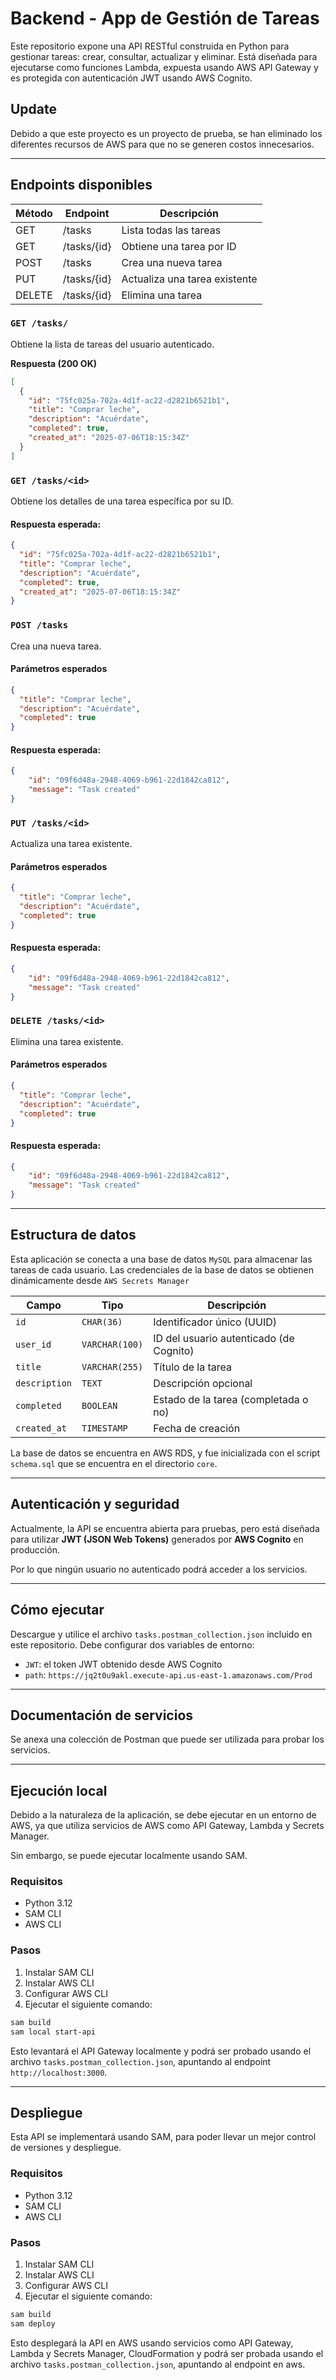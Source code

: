 # Backend - App de Gestión de Tareas

Este repositorio expone una API RESTful construida en Python para gestionar tareas: crear, consultar, actualizar y eliminar. Está diseñada para ejecutarse como funciones Lambda, expuesta usando AWS API Gateway y es protegida con autenticación JWT usando AWS Cognito.

## Update
Debido a que este proyecto es un proyecto de prueba, se han eliminado los diferentes recursos de AWS para que no se generen costos innecesarios.

---

##  Endpoints disponibles

| Método | Endpoint       | Descripción                  |
|--------|----------------|------------------------------|
| GET    | /tasks         | Lista todas las tareas       |
| GET    | /tasks/{id}    | Obtiene una tarea por ID     |
| POST   | /tasks         | Crea una nueva tarea         |
| PUT    | /tasks/{id}    | Actualiza una tarea existente|
| DELETE | /tasks/{id}    | Elimina una tarea            |


### `GET /tasks/`

Obtiene la lista de tareas del usuario autenticado.

**Respuesta (200 OK)**
```json
[
  {
    "id": "75fc025a-702a-4d1f-ac22-d2821b6521b1",
    "title": "Comprar leche",
    "description": "Acuérdate",
    "completed": true,
    "created_at": "2025-07-06T18:15:34Z"
  }
]
```

### `GET /tasks/<id>`

Obtiene los detalles de una tarea específica por su ID.
#### Respuesta esperada:
```json
{
  "id": "75fc025a-702a-4d1f-ac22-d2821b6521b1",
  "title": "Comprar leche",
  "description": "Acuérdate",
  "completed": true,
  "created_at": "2025-07-06T18:15:34Z"
}
```

### `POST /tasks`
Crea una nueva tarea.

#### Parámetros esperados
```json
{
  "title": "Comprar leche",
  "description": "Acuérdate",
  "completed": true
}

```

#### Respuesta esperada:
```json
{
    "id": "09f6d48a-2948-4069-b961-22d1842ca812",
    "message": "Task created"
}
```

### `PUT /tasks/<id>`
Actualiza una tarea existente.

#### Parámetros esperados
```json
{
  "title": "Comprar leche",
  "description": "Acuérdate",
  "completed": true
}

```

#### Respuesta esperada:
```json
{
    "id": "09f6d48a-2948-4069-b961-22d1842ca812",
    "message": "Task created"
}
```

### `DELETE /tasks/<id>`
Elimina una tarea existente.

#### Parámetros esperados
```json
{
  "title": "Comprar leche",
  "description": "Acuérdate",
  "completed": true
}

```

#### Respuesta esperada:
```json
{
    "id": "09f6d48a-2948-4069-b961-22d1842ca812",
    "message": "Task created"
}
```


---
## Estructura de datos

Esta aplicación se conecta a una base de datos `MySQL` para almacenar las tareas de cada usuario.
Las credenciales de la base de datos se obtienen dinámicamente desde `AWS Secrets Manager`

| Campo         | Tipo           | Descripción                             |
| ------------- | -------------- | --------------------------------------- |
| `id`          | `CHAR(36)`     | Identificador único (UUID)              |
| `user_id`     | `VARCHAR(100)` | ID del usuario autenticado (de Cognito) |
| `title`       | `VARCHAR(255)` | Título de la tarea                      |
| `description` | `TEXT`         | Descripción opcional                    |
| `completed`   | `BOOLEAN`      | Estado de la tarea (completada o no)    |
| `created_at`  | `TIMESTAMP`    | Fecha de creación                       |

La base de datos se encuentra en AWS RDS, y fue inicializada con el script `schema.sql` que se encuentra en el directorio `core`.

---
## Autenticación y seguridad

Actualmente, la API se encuentra abierta para pruebas, pero está diseñada para utilizar **JWT (JSON Web Tokens)** generados por **AWS Cognito** en producción.

Por lo que ningún usuario no autenticado podrá acceder a los servicios.

---
## Cómo ejecutar 
Descargue y utilice el archivo `tasks.postman_collection.json` incluido en este repositorio.
Debe configurar dos variables de entorno:
- `JWT`: el token JWT obtenido desde AWS Cognito
- `path`: `https://jq2t0u9akl.execute-api.us-east-1.amazonaws.com/Prod`

---
## Documentación de servicios
Se anexa una colección de Postman que puede ser utilizada para probar los servicios.

---
## Ejecución local
Debido a la naturaleza de la aplicación, se debe ejecutar en un entorno de AWS, ya que utiliza servicios de AWS como API Gateway, Lambda y Secrets Manager.

Sin embargo, se puede ejecutar localmente usando SAM.

### Requisitos
- Python 3.12
- SAM CLI
- AWS CLI

### Pasos
1. Instalar SAM CLI
2. Instalar AWS CLI
3. Configurar AWS CLI
4. Ejecutar el siguiente comando:
```bash
sam build
sam local start-api
```

Esto levantará el API Gateway localmente y podrá ser probado usando el archivo `tasks.postman_collection.json`, apuntando al endpoint `http://localhost:3000`.

---
## Despliegue

Esta API se implementará usando SAM, para poder llevar un mejor control de versiones y despliegue.

### Requisitos
- Python 3.12
- SAM CLI
- AWS CLI

### Pasos
1. Instalar SAM CLI
2. Instalar AWS CLI
3. Configurar AWS CLI
4. Ejecutar el siguiente comando:
```bash
sam build
sam deploy
```

Esto desplegará la API en AWS usando servicios como API Gateway, Lambda y Secrets Manager, CloudFormation y podrá ser probada usando el archivo `tasks.postman_collection.json`, apuntando al endpoint en aws.
